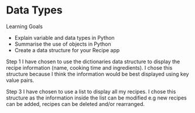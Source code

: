# Data Types


Learning Goals
- Explain variable and data types in Python
- Summarise the use of objects in Python
- Create a data structure for your Recipe app

Step 1
I have chosen to use the dictionaries data structure to display the recipe information (name, cooking time and ingredients). I chose this structure because I think the information would be best displayed using key value pairs.


Step 3
I have chosen to use a list to display all my recipes. I chose this structure as the information inside the list can be modified e.g new recipes can be added, recipes can be deleted and/or rearranged. 
